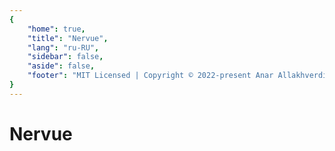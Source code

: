 ```yaml
---
{
    "home": true,
    "title": "Nervue",
    "lang": "ru-RU",
    "sidebar": false,
    "aside": false,
    "footer": "MIT Licensed | Copyright © 2022-present Anar Allakhverdiev"
}
---
```


# Nervue
